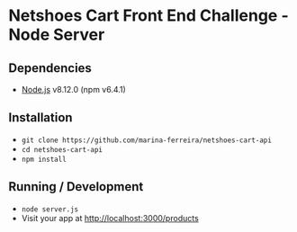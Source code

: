 # Netshoes Cart Front End Challenge - Node Server

## Dependencies

* [Node.js](https://nodejs.org/) v8.12.0 (npm v6.4.1)

## Installation

* `git clone https://github.com/marina-ferreira/netshoes-cart-api`
* `cd netshoes-cart-api`
* `npm install`

## Running / Development

* `node server.js`
* Visit your app at [http://localhost:3000/products](http://localhost:3000/products)
